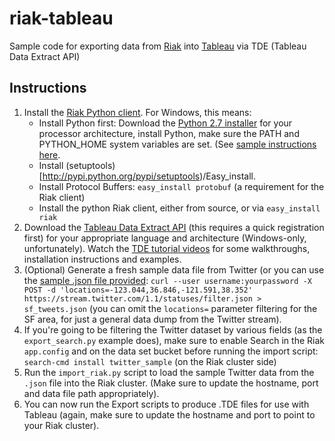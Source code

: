 riak-tableau
============

Sample code for exporting data from [Riak](http://basho.com/riak/) into [Tableau](http://www.tableausoftware.com/) 
via TDE (Tableau Data Extract API)

Instructions
------------

1. Install the [Riak Python client](https://github.com/basho/riak-python-client). For Windows, this means:
    * Install Python first: Download the [Python 2.7 installer](http://www.python.org/download/) for your processor architecture, install Python, 
        make sure the PATH and PYTHON_HOME system variables are set. (See [sample instructions here](http://www.varunpant.com/posts/how-to-setup-easy_install-on-windows).
    * Install (setuptools)[http://pypi.python.org/pypi/setuptools)/Easy_install. 
    * Install Protocol Buffers: ```easy_install protobuf``` (a requirement for the Riak client)
    * Install the python Riak client, either from source, or via ```easy_install riak```
2. Download the [Tableau Data Extract API](http://www.tableausoftware.com/data-extract-api) (this requires a 
    quick registration first) for your appropriate language and architecture (Windows-only, unfortunately). 
    Watch the [TDE tutorial videos](http://www.tableausoftware.com/learn/tutorials/on-demand/extract-api-introduction)
    for some walkthroughs, installation instructions and examples.
3. (Optional) Generate a fresh sample data file from Twitter (or you can use the [sample .json file provided](https://github.com/dmitrizagidulin/riak-tableau/blob/master/sf_tweets.json]):
    ```curl --user username:yourpassword -X POST -d 'locations=-123.044,36.846,-121.591,38.352' https://stream.twitter.com/1.1/statuses/filter.json > sf_tweets.json```
    (you can omit the ```locations=``` parameter filtering for the SF area, for just a general data dump from the Twitter stream).
4. If you're going to be filtering the Twitter dataset by various fields (as the ```export_search.py``` example does),
    make sure to enable Search in the Riak ```app.config``` and on the data set bucket before running the import script:
    ```search-cmd install twitter_sample``` (on the Riak cluster side)
5. Run the ```import_riak.py``` script to load the sample Twitter data from the ```.json``` file into the Riak cluster.
    (Make sure to update the hostname, port and data file path appropriately).
6. You can now run the Export scripts to produce .TDE files for use with Tableau (again, make sure to update the hostname and port 
    to point to your Riak cluster).